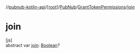 //[pubnub-kotlin-api](../../../../index.md)/[[root]](../../index.md)/[PubNub](../index.md)/[GrantTokenPermissions](index.md)/[join](join.md)

# join

[js]\
abstract var [join](join.md): [Boolean](https://kotlinlang.org/api/latest/jvm/stdlib/kotlin-stdlib/kotlin/-boolean/index.html)?
